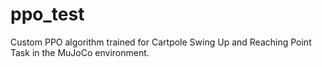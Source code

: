 # ppo_test
Custom PPO algorithm trained for Cartpole Swing Up and Reaching Point Task in the MuJoCo environment. 
